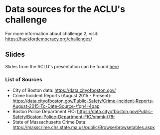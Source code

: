 # Data sources for the ACLU's challenge

For more information about challenge 2, visit: https://hackfordemocracy.org/challenges/

## Slides

Slides from the ACLU's presentation can be found [here](./ACLU-slides.pptx)

### List of Sources

* City of Boston data: https://data.cityofboston.gov/
* Crime Incident Reports (August 2015 - Present): https://data.cityofboston.gov/Public-Safety/Crime-Incident-Reports-August-2015-To-Date-Source-/fqn4-4qap
* Boston Police Department FIO: https://data.cityofboston.gov/Public-Safety/Boston-Police-Department-FIO/xmmk-i78r
* State of Massachusetts Crime Data: https://masscrime.chs.state.ma.us/public/Browse/browsetables.aspx
